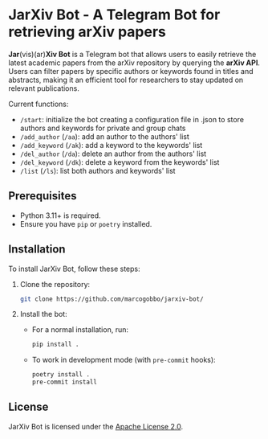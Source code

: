# JarXiv Bot - A Telegram Bot for retrieving arXiv papers

**Jar**(vis)(ar)**Xiv Bot** is a Telegram bot that allows users to easily retrieve the latest academic papers from the arXiv repository by querying the **arXiv API**. Users can filter papers by specific authors or keywords found in titles and abstracts, making it an efficient tool for researchers to stay updated on relevant publications.

Current functions:
- `/start`: initialize the bot creating a configuration file in .json to store authors and keywords for private and group chats
- `/add_author` (`/aa`): add an author to the authors' list
- `/add_keyword` (`/ak`): add a keyword to the keywords' list
- `/del_author` (`/da`): delete an author from the authors' list
- `/del_keyword` (`/dk`): delete a keyword from the keywords' list
- `/list` (`/ls`): list both authors and keywords' list

## Prerequisites
- Python 3.11+ is required.
- Ensure you have `pip` or `poetry` installed.

## Installation
To install JarXiv Bot, follow these steps:

1. Clone the repository:
    ```bash
    git clone https://github.com/marcogobbo/jarxiv-bot/
    ```

2. Install the bot:
    - For a normal installation, run:
        ```bash
        pip install .
        ```
    - To work in development mode (with `pre-commit` hooks):
        ```bash
        poetry install .
        pre-commit install
        ```

## License
JarXiv Bot is licensed under the [Apache License 2.0](https://github.com/marcogobbo/jarxiv-bot/blob/main/LICENSE).
